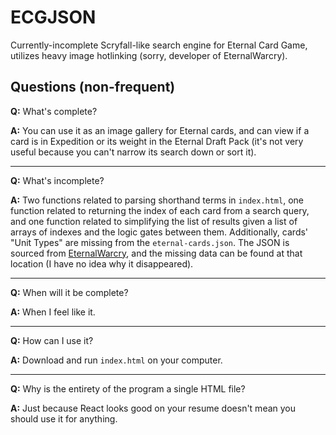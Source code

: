 # ECGJSON

Currently-incomplete Scryfall-like search engine for Eternal Card Game, utilizes heavy image hotlinking (sorry, developer of EternalWarcry).

## Questions (non-frequent)

**Q:** What's complete?

**A:** You can use it as an image gallery for Eternal cards, and can view if a card is in Expedition or its weight in the Eternal Draft Pack (it's not very useful because you can't narrow its search down or sort it).

---

**Q:** What's incomplete?

**A:** Two functions related to parsing shorthand terms in `index.html`, one function related to returning the index of each card from a search query, and one function related to simplifying the list of results given a list of arrays of indexes and the logic gates between them. Additionally, cards' "Unit Types" are missing from the `eternal-cards.json`. The JSON is sourced from [EternalWarcry](https://eternalwarcry.com/cards/download), and the missing data can be found at that location (I have no idea why it disappeared).

---

**Q:** When will it be complete?

**A:** When I feel like it.

---

**Q:** How can I use it?

**A:** Download and run `index.html` on your computer.

---

**Q:** Why is the entirety of the program a single HTML file?

**A:** Just because React looks good on your resume doesn't mean you should use it for anything.

